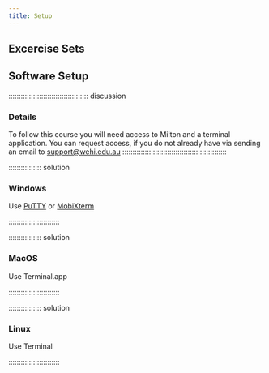 ```yaml
---
title: Setup
---
```




## Excercise Sets

<!--
FIXME: place any data you want learners to use in `episodes/data` and then use
       a relative link ( [data zip file](data/lesson-data.zip) ) to provide a
       link to it, replacing the example.com link.
       Download the [data zip file](https://example.com/FIXME) and unzip it to your Desktop
-->


## Software Setup

::::::::::::::::::::::::::::::::::::::: discussion

### Details

To follow this course you will need access to Milton and a terminal application.
You can request access, if you do not already have via sending an email to [support@wehi.edu.au](mailto:support@wehi.edu.au)
:::::::::::::::::::::::::::::::::::::::::::::::::::

:::::::::::::::: solution

### Windows

Use [PuTTY](https://putty.org/) or [MobiXterm](https://mobaxterm.mobatek.net/)

:::::::::::::::::::::::::

:::::::::::::::: solution

### MacOS

Use Terminal.app

:::::::::::::::::::::::::


:::::::::::::::: solution

### Linux

Use Terminal

:::::::::::::::::::::::::


